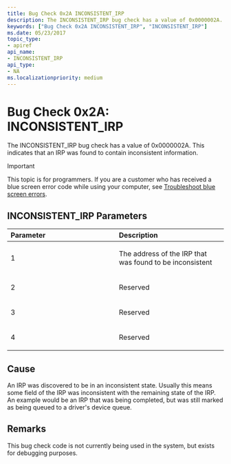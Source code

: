 ```yaml
---
title: Bug Check 0x2A INCONSISTENT_IRP
description: The INCONSISTENT_IRP bug check has a value of 0x0000002A. This indicates that an IRP was found to contain inconsistent information.
keywords: ["Bug Check 0x2A INCONSISTENT_IRP", "INCONSISTENT_IRP"]
ms.date: 05/23/2017
topic_type:
- apiref
api_name:
- INCONSISTENT_IRP
api_type:
- NA
ms.localizationpriority: medium
---
```


# Bug Check 0x2A: INCONSISTENT\_IRP


The INCONSISTENT\_IRP bug check has a value of 0x0000002A. This indicates that an IRP was found to contain inconsistent information.

> [!IMPORTANT]
> This topic is for programmers. If you are a customer who has received a blue screen error code while using your computer, see [Troubleshoot blue screen errors](https://www.windows.com/stopcode).


## INCONSISTENT\_IRP Parameters


<table>
<colgroup>
<col width="50%" />
<col width="50%" />
</colgroup>
<thead>
<tr class="header">
<th align="left">Parameter</th>
<th align="left">Description</th>
</tr>
</thead>
<tbody>
<tr class="odd">
<td align="left"><p>1</p></td>
<td align="left"><p>The address of the IRP that was found to be inconsistent</p></td>
</tr>
<tr class="even">
<td align="left"><p>2</p></td>
<td align="left"><p>Reserved</p></td>
</tr>
<tr class="odd">
<td align="left"><p>3</p></td>
<td align="left"><p>Reserved</p></td>
</tr>
<tr class="even">
<td align="left"><p>4</p></td>
<td align="left"><p>Reserved</p></td>
</tr>
</tbody>
</table>

 

## Cause

An IRP was discovered to be in an inconsistent state. Usually this means some field of the IRP was inconsistent with the remaining state of the IRP. An example would be an IRP that was being completed, but was still marked as being queued to a driver's device queue.

## Remarks

This bug check code is not currently being used in the system, but exists for debugging purposes.

 

 





